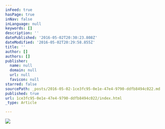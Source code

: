```yaml
---
inFeed: true
hasPage: true
inNav: false
inLanguage: null
keywords: []
description: ''
datePublished: '2016-05-02T20:30:23.808Z'
dateModified: '2016-05-02T20:29:58.855Z'
title: ''
author: []
authors: []
publisher:
  name: null
  domain: null
  url: null
  favicon: null
starred: false
sourcePath: _posts/2016-05-02-1ce3fc95-0e1e-47e4-9790-ddfb8494c022.md
published: true
url: 1ce3fc95-0e1e-47e4-9790-ddfb8494c022/index.html
_type: Article

---
```

![](https://the-grid-user-content.s3-us-west-2.amazonaws.com/7ec709c4-3c3e-4967-bc34-b7ba60399d2b.jpg)